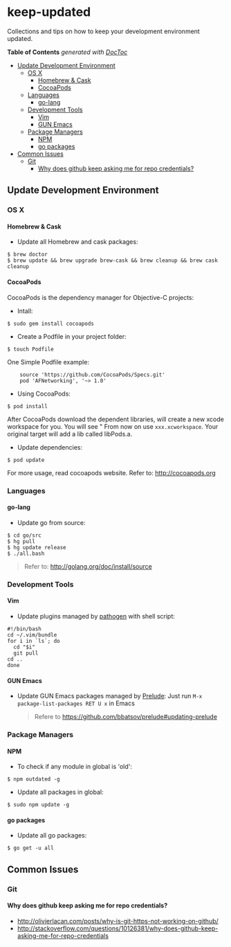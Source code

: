 keep-updated
============

Collections and tips on how to keep your development environment updated.

<!-- START doctoc generated TOC please keep comment here to allow auto update -->
<!-- DON'T EDIT THIS SECTION, INSTEAD RE-RUN doctoc TO UPDATE -->
**Table of Contents**  *generated with [DocToc](http://doctoc.herokuapp.com/)*

- [Update Development Environment](#update-development-environment)
  - [OS X](#os-x)
    - [Homebrew & Cask](#homebrew-&-cask)
    - [CocoaPods](#CocoaPods)
  - [Languages](#languages)
    - [go-lang](#go-lang)
  - [Development Tools](#development-tools)
    - [Vim](#vim)
    - [GUN Emacs](#gun-emacs)
  - [Package Managers](#package-managers)
    - [NPM](#npm)
    - [go packages](#go-packages)
- [Common Issues](#common-issues)
  - [Git](#git)
    - [Why does github keep asking me for repo credentials?](#why-does-github-keep-asking-me-for-repo-credentials)

<!-- END doctoc generated TOC please keep comment here to allow auto update -->



## Update Development Environment

### OS X

#### Homebrew & Cask

- Update all Homebrew and cask packages:
```shell
$ brew doctor
$ brew update && brew upgrade brew-cask && brew cleanup && brew cask cleanup
```

#### CocoaPods
CocoaPods is the dependency manager for Objective-C projects:
- Intall:
```shell
$ sudo gem install cocoapods
```
- Create a Podfile in your project folder:

```shell
$ touch Podfile
```
One Simple Podfile example:
```shell
	source 'https://github.com/CocoaPods/Specs.git'
	pod 'AFNetworking', '~> 1.0'
```
- Using CocoaPods:
```shell
$ pod install
```
After CocoaPods download the dependent libraries, will create a new xcode workspace for you. You will see " From now on use `xxx.xcworkspace`. Your original target will add a lib called libPods.a.
- Update dependencies:
```shell
$ pod update
```
For more usage, read cocoapods website.
Refer to: http://cocoapods.org

### Languages

#### go-lang

- Update go from source:
```shell
$ cd go/src
$ hg pull
$ hg update release
$ ./all.bash
```
> Refer to: http://golang.org/doc/install/source

### Development Tools

#### Vim

- Update plugins managed by [pathogen](https://github.com/tpope/vim-pathogen) with shell script:
```shell
#!/bin/bash
cd ~/.vim/bundle
for i in `ls`; do
  cd "$i"
  git pull
cd ..
done
```

#### GUN Emacs

- Update GUN Emacs packages managed by [Prelude](https://github.com/bbatsov/prelude):
  Just run `M-x package-list-packages RET U x` in Emacs
  > Refere to https://github.com/bbatsov/prelude#updating-prelude

### Package Managers

#### NPM

- To check if any module in global is 'old':
```shell
$ npm outdated -g
```

- Update all packages in global:
```shell
$ sudo npm update -g
```

#### go packages

- Update all go packages:
```shell
$ go get -u all
```

## Common Issues

### Git

#### Why does github keep asking me for repo credentials?

- http://olivierlacan.com/posts/why-is-git-https-not-working-on-github/
- http://stackoverflow.com/questions/10126381/why-does-github-keep-asking-me-for-repo-credentials
